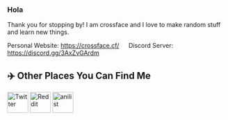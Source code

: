 ### Hola

Thank you for stopping by! I am crossface and I love to make random stuff and learn new things.

Personal Website: https://crossface.cf/ &ensp;&ensp; Discord Server: https://discord.gg/3AxZvGArdm

## ✈️ Other Places You Can Find Me
[<img src="https://abs.twimg.com/responsive-web/web/icon-ios.8ea219d4.png" alt="Twitter" width="48">](https://twitter.com/crossface001)
[<img src="https://cdn2.iconfinder.com/data/icons/social-media-flat-7/64/Social-media_Reddit-512.png" alt="Reddit" width="48">](https://www.reddit.com/user/crossface001)
[<img src="https://anilist.co/img/icons/icon.svg" alt="anilist" width="48">](https://anilist.co/user/crossface001/)
